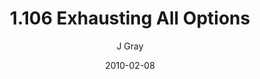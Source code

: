 ---
title: '1.106 Exhausting All Options'
alt: 'Mysteries of the Arcana'
date: '2010-02-08'
author: 'J Gray'
artist: 'Keira'
chapter: '1 More Heavens and Earths'
filler: false
---